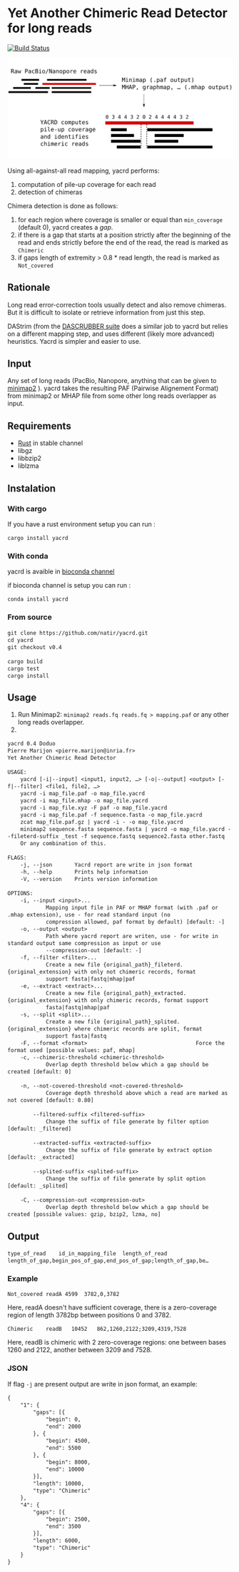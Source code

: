 # Yet Another Chimeric Read Detector for long reads

[![Build Status](https://travis-ci.org/natir/yacrd.svg?branch=master)](https://travis-ci.org/natir/yacrd)

![yacrd pipeline presentation](image/pipeline.svg)

Using all-against-all read mapping, yacrd performs:

1. computation of pile-up coverage for each read
2. detection of chimeras

Chimera detection is done as follows:

1. for each region where coverage is smaller or equal than `min_coverage` (default 0), yacrd creates a _gap_.
2. if there is a gap that starts at a position strictly after the beginning of the read and ends strictly before the end of the read, the read is marked as `Chimeric`
3. if gaps length of extremity > 0.8 * read length, the read is marked as `Not_covered`

## Rationale

Long read error-correction tools usually detect and also remove chimeras. But it is difficult to isolate or retrieve information from just this step.

DAStrim (from the [DASCRUBBER suite](https://github.com/thegenemyers/DASCRUBBER) does a similar job to yacrd but relies on a different mapping step, and uses different (likely more advanced) heuristics. Yacrd is simpler and easier to use.

## Input

Any set of long reads (PacBio, Nanopore, anything that can be given to [minimap2](https://github.com/lh3/minimap2) ).
yacrd takes the resulting PAF (Pairwise Alignement Format) from minimap2 or MHAP file from some other long reads overlapper as input.

## Requirements

- [Rust](https://www.rust-lang.org/) in stable channel
- libgz
- libbzip2
- liblzma

## Instalation

### With cargo

If you have a rust environment setup you can run :

```
cargo install yacrd
```

### With conda

yacrd is avaible in [bioconda channel](https://bioconda.github.io/)

if bioconda channel is setup you can run :

```
conda install yacrd
```

### From source

```
git clone https://github.com/natir/yacrd.git
cd yacrd
git checkout v0.4

cargo build
cargo test
cargo install
```

## Usage

1) Run Minimap2: `minimap2 reads.fq reads.fq > mapping.paf` or any other long reads overlapper.
2)

```
yacrd 0.4 Doduo
Pierre Marijon <pierre.marijon@inria.fr>
Yet Another Chimeric Read Detector

USAGE:
    yacrd [-i|--input] <input1, input2, …> [-o|--output] <output> [-f|--filter] <file1, file2, …>
	yacrd -i map_file.paf -o map_file.yacrd
	yacrd -i map_file.mhap -o map_file.yacrd
	yacrd -i map_file.xyz -F paf -o map_file.yacrd
	yacrd -i map_file.paf -f sequence.fasta -o map_file.yacrd
	zcat map_file.paf.gz | yacrd -i - -o map_file.yacrd
	minimap2 sequence.fasta sequence.fasta | yacrd -o map_file.yacrd --fileterd-suffix _test -f sequence.fastq sequence2.fasta other.fastq
	Or any combination of this.

FLAGS:
    -j, --json	     Yacrd report are write in json format
    -h, --help       Prints help information
    -V, --version    Prints version information

OPTIONS:
    -i, --input <input>...
            Mapping input file in PAF or MHAP format (with .paf or .mhap extension), use - for read standard input (no
            compression allowed, paf format by default) [default: -]
    -o, --output <output>
            Path where yacrd report are writen, use - for write in standard output same compression as input or use
            --compression-out [default: -]
    -f, --filter <filter>...
            Create a new file {original_path}_fileterd.{original_extension} with only not chimeric records, format
            support fasta|fastq|mhap|paf
    -e, --extract <extract>...
            Create a new file {original_path}_extracted.{original_extension} with only chimeric records, format support
            fasta|fastq|mhap|paf
    -s, --split <split>...
            Create a new file {original_path}_splited.{original_extension} where chimeric records are split, format
            support fasta|fastq
    -F, --format <format>                                  Force the format used [possible values: paf, mhap]
    -c, --chimeric-threshold <chimeric-threshold>
            Overlap depth threshold below which a gap should be created [default: 0]

    -n, --not-covered-threshold <not-covered-threshold>
            Coverage depth threshold above which a read are marked as not covered [default: 0.80]

        --filtered-suffix <filtered-suffix>
            Change the suffix of file generate by filter option [default: _filtered]

        --extracted-suffix <extracted-suffix>
            Change the suffix of file generate by extract option [default: _extracted]

        --splited-suffix <splited-suffix>
            Change the suffix of file generate by split option [default: _splited]

    -C, --compression-out <compression-out>
            Overlap depth threshold below which a gap should be created [possible values: gzip, bzip2, lzma, no]
```

## Output

```
type_of_read	id_in_mapping_file  length_of_read  length_of_gap,begin_pos_of_gap,end_pos_of_gap;length_of_gap,be…
```

### Example

```
Not_covered readA 4599	3782,0,3782
```

Here, readA doesn't have sufficient coverage, there is a zero-coverage region of length 3782bp between positions 0 and 3782.

```
Chimeric    readB   10452   862,1260,2122;3209,4319,7528
```

Here, readB is chimeric with 2 zero-coverage regions: one between bases 1260 and 2122, another between 3209 and 7528.

### JSON

If flag `-j` are present output are write in json format, an example:

```
{
	"1": {
		"gaps": [{
			"begin": 0,
			"end": 2000
		}, {
			"begin": 4500,
			"end": 5500
		}, {
			"begin": 8000,
			"end": 10000
		}],
		"length": 10000,
		"type": "Chimeric"
	},
	"4": {
		"gaps": [{
			"begin": 2500,
			"end": 3500
		}],
		"length": 6000,
		"type": "Chimeric"
	}
}
```
